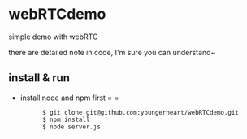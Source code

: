 # webRTCdemo

simple demo with webRTC

there are detailed note in code, I'm sure you can understand~

## install & run

* install node and npm first = =

            $ git clone git@github.com:youngerheart/webRTCdemo.git
            $ npm install
            $ node server.js
